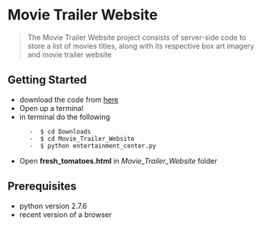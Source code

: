 # Movie Trailer Website
>The Movie Trailer Website project consists of server-side code to store a list of movies titles, along with its respective box art imagery and movie trailer website
## Getting Started
 * download the code from [here](https://github.com/hossamwheeed/Movie-Trailer-Website.git)
 * Open up a terminal
 * in terminal do the following
 ``` 
       -  $ cd Downloads
       -  $ cd Movie_Trailer_Website
       -  $ python entertainment_center.py 
```
*  Open **fresh_tomatoes.html** in _Movie_Trailer_Website_ folder 
## Prerequisites
* python version 2.7.6 
* recent version of a browser

    

    

